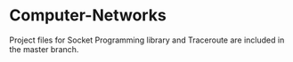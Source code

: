 # Computer-Networks
Project files for Socket Programming library and Traceroute are included in the master branch.
